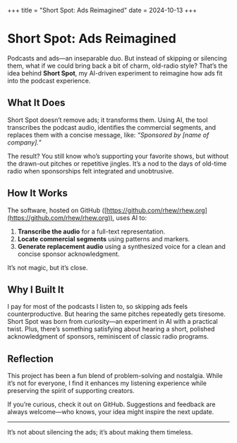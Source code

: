 +++
title = "Short Spot: Ads Reimagined"
date = 2024-10-13
+++

# Short Spot: Ads Reimagined

Podcasts and ads—an inseparable duo. But instead of skipping or silencing them, what if we could bring back a bit of charm, old-radio style? That’s the idea behind **Short Spot**, my AI-driven experiment to reimagine how ads fit into the podcast experience.

## What It Does
Short Spot doesn’t remove ads; it transforms them. Using AI, the tool transcribes the podcast audio, identifies the commercial segments, and replaces them with a concise message, like: *“Sponsored by [name of company].”*

The result? You still know who’s supporting your favorite shows, but without the drawn-out pitches or repetitive jingles. It’s a nod to the days of old-time radio when sponsorships felt integrated and unobtrusive.

## How It Works
The software, hosted on GitHub ([https://github.com/rhew/rhew.org](https://github.com/rhew/rhew.org)), uses AI to:
1. **Transcribe the audio** for a full-text representation.
2. **Locate commercial segments** using patterns and markers.
3. **Generate replacement audio** using a synthesized voice for a clean and concise sponsor acknowledgment.

It’s not magic, but it’s close.

## Why I Built It
I pay for most of the podcasts I listen to, so skipping ads feels counterproductive. But hearing the same pitches repeatedly gets tiresome. Short Spot was born from curiosity—an experiment in AI with a practical twist. Plus, there’s something satisfying about hearing a short, polished acknowledgment of sponsors, reminiscent of classic radio programs.

## Reflection
This project has been a fun blend of problem-solving and nostalgia. While it’s not for everyone, I find it enhances my listening experience while preserving the spirit of supporting creators.

If you’re curious, check it out on GitHub. Suggestions and feedback are always welcome—who knows, your idea might inspire the next update.

---
It’s not about silencing the ads; it’s about making them timeless.
